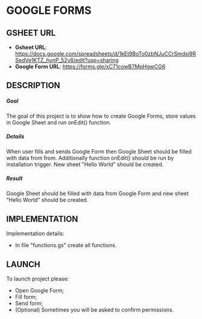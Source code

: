 GOOGLE FORMS
============


GSHEET URL
----------

* **Gsheet URL**: https://docs.google.com/spreadsheets/d/1kEt9BoTo0zbNJuCCrSmdsi9RSedVe1KTZ_hynP_52y8/edit?usp=sharing
* **Google Form URL**: https://forms.gle/xC71cowB7MpHgwCG6


DESCRIPTION
-----------

##### Goal
The goal of this project is to show how to create Google Forms, store values in Google Sheet and run onEdit() function.

##### Details
When user fills and sends Google Form then Google Sheet should be filled with data from from. Additionally function onEdit() should be run by installation trigger.
New sheet "Hello World" should be created.

##### Result 
Google Sheet should be filled with data from Google Form and new sheet "Hello World" should be created.


IMPLEMENTATION
-----------

Implementation details:
* In file "functions.gs" create all functions.
  

LAUNCH
------

To launch project please:
* Open Google Form;
* Fill form;
* Send form;
* (Optional) Sometimes you will be asked to confirm permissions.